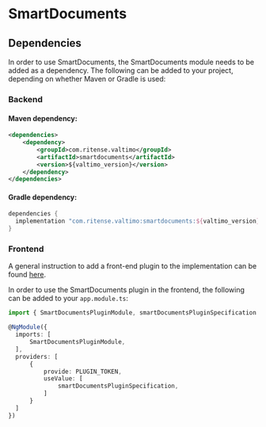 # SmartDocuments

## Dependencies

In order to use SmartDocuments, the SmartDocuments module needs to be added as a dependency. The
following can be added to your project, depending on whether Maven or Gradle is used:

### Backend

#### Maven dependency:
```xml
<dependencies>
    <dependency>
        <groupId>com.ritense.valtimo</groupId>
        <artifactId>smartdocuments</artifactId>
        <version>${valtimo_version}</version>
    </dependency>
</dependencies>
```

#### Gradle dependency:
```groovy
dependencies {
  implementation "com.ritense.valtimo:smartdocuments:${valtimo_version}"
}
```

### Frontend

A general instruction to add a front-end plugin to the implementation can be
found [here](../core/plugin.md#adding-a-front-end-plugin-to-the-implementation).

In order to use the SmartDocuments plugin in the frontend, the following can be added to your `app.module.ts`:

```typescript
import { SmartDocumentsPluginModule, smartDocumentsPluginSpecification } from '@valtimo/plugin';

@NgModule({
  imports: [
      SmartDocumentsPluginModule,
  ],
  providers: [
      {
          provide: PLUGIN_TOKEN,
          useValue: [
              smartDocumentsPluginSpecification,
          ]
      }
  ]
})
```
